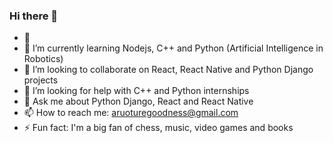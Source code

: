 ### Hi there 👋

<!--
**Goodie007/Goodie007** is a ✨ _special_ ✨ repository because its `README.md` (this file) appears on your GitHub profile.

Here are some ideas to get you started:

- 🔭 I’m currently working on ...
- 🌱 I’m currently learning ...
- 👯 I’m looking to collaborate on ...
- 🤔 I’m looking for help with ...
- 💬 Ask me about ...
- 📫 How to reach me: ...
- 😄 Pronouns: ...
- ⚡ Fun fact: ...
-->



- 🔭
- 🌱 I’m currently learning Nodejs, C++ and Python (Artificial Intelligence in Robotics)
- 👯 I’m looking to collaborate on React, React Native and Python Django projects
- 🤔 I’m looking for help with C++ and Python internships
- 💬 Ask me about Python Django, React and React Native
- 📫 How to reach me: aruoturegoodness@gmail.com
- ⚡ Fun fact: I'm a big fan of chess, music, video games and books
